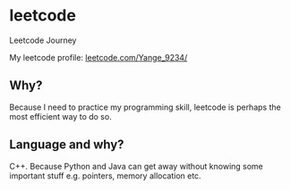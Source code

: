 # leetcode

Leetcode Journey

My leetcode profile: [leetcode.com/Yange_9234/](https://leetcode.com/Yange_9234/)

## Why?

Because I need to practice my programming skill, leetcode is perhaps the most efficient way to do so.

## Language and why?

C++. Because Python and Java can get away without knowing some important stuff e.g. pointers, memory allocation etc.
